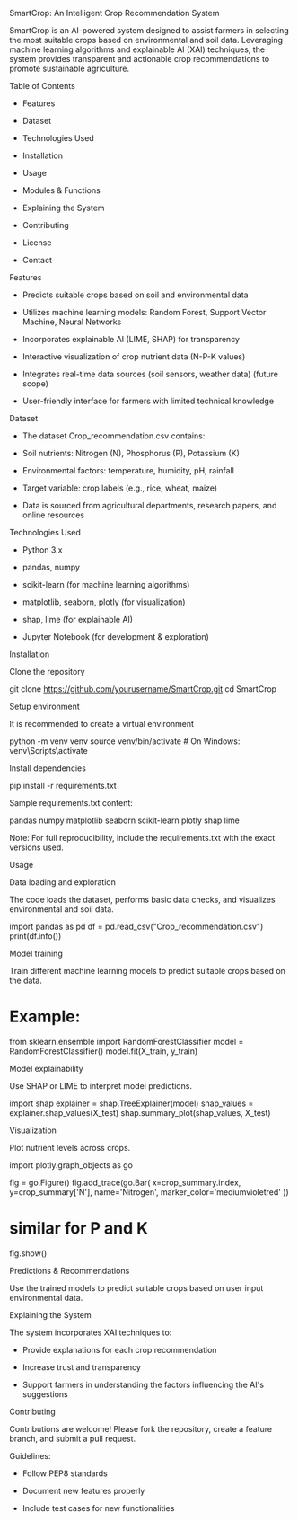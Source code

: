 SmartCrop: An Intelligent Crop Recommendation System

SmartCrop is an AI-powered system designed to assist farmers in selecting the most suitable crops based on environmental and soil data. Leveraging machine learning algorithms and explainable AI (XAI) techniques, the system provides transparent and actionable crop recommendations to promote sustainable agriculture.

Table of Contents

- Features

- Dataset

- Technologies Used

- Installation

- Usage

- Modules & Functions

- Explaining the System

- Contributing

- License

- Contact

Features

- Predicts suitable crops based on soil and environmental data

- Utilizes machine learning models: Random Forest, Support Vector Machine, Neural Networks

- Incorporates explainable AI (LIME, SHAP) for transparency

- Interactive visualization of crop nutrient data (N-P-K values)

- Integrates real-time data sources (soil sensors, weather data) (future scope)

- User-friendly interface for farmers with limited technical knowledge

Dataset

- The dataset Crop_recommendation.csv contains:

- Soil nutrients: Nitrogen (N), Phosphorus (P), Potassium (K)

- Environmental factors: temperature, humidity, pH, rainfall

- Target variable: crop labels (e.g., rice, wheat, maize)

- Data is sourced from agricultural departments, research papers, and online resources

Technologies Used

- Python 3.x

- pandas, numpy

- scikit-learn (for machine learning algorithms)

- matplotlib, seaborn, plotly (for visualization)

- shap, lime (for explainable AI)

- Jupyter Notebook (for development & exploration)

Installation

Clone the repository

git clone https://github.com/yourusername/SmartCrop.git
cd SmartCrop

Setup environment

It is recommended to create a virtual environment

python -m venv venv
source venv/bin/activate  # On Windows: venv\Scripts\activate

Install dependencies

pip install -r requirements.txt

Sample requirements.txt content:

pandas
numpy
matplotlib
seaborn
scikit-learn
plotly
shap
lime

Note: For full reproducibility, include the requirements.txt with the exact versions used.

Usage

Data loading and exploration

The code loads the dataset, performs basic data checks, and visualizes environmental and soil data.

import pandas as pd
df = pd.read_csv("Crop_recommendation.csv")
print(df.info())

Model training

Train different machine learning models to predict suitable crops based on the data.

# Example:
from sklearn.ensemble import RandomForestClassifier
model = RandomForestClassifier()
model.fit(X_train, y_train)

Model explainability

Use SHAP or LIME to interpret model predictions.

import shap
explainer = shap.TreeExplainer(model)
shap_values = explainer.shap_values(X_test)
shap.summary_plot(shap_values, X_test)

Visualization

Plot nutrient levels across crops.

import plotly.graph_objects as go

fig = go.Figure()
fig.add_trace(go.Bar(
x=crop_summary.index,
y=crop_summary['N'],
name='Nitrogen',
marker_color='mediumvioletred'
))
# similar for P and K
fig.show()

Predictions & Recommendations

Use the trained models to predict suitable crops based on user input environmental data.

Explaining the System

The system incorporates XAI techniques to:

- Provide explanations for each crop recommendation

- Increase trust and transparency

- Support farmers in understanding the factors influencing the AI's suggestions

Contributing

Contributions are welcome! Please fork the repository, create a feature branch, and submit a pull request.

Guidelines:

- Follow PEP8 standards

- Document new features properly

- Include test cases for new functionalities
